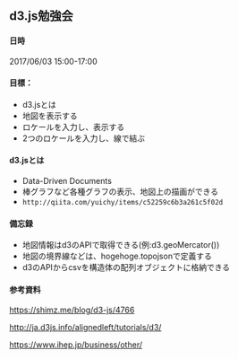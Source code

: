 ## d3.js勉強会

#### 日時
2017/06/03 15:00-17:00

#### 目標：
- d3.jsとは
- 地図を表示する
- ロケールを入力し、表示する
- 2つのロケールを入力し、線で結ぶ

#### d3.jsとは
- Data-Driven Documents
- 棒グラフなど各種グラフの表示、地図上の描画ができる
- ``http://qiita.com/yuichy/items/c52259c6b3a261c5f02d``

#### 備忘録
- 地図情報はd3のAPIで取得できる(例:d3.geoMercator())
- 地図の境界線などは、hogehoge.topojsonで定義する
- d3のAPIからcsvを構造体の配列オブジェクトに格納できる

#### 参考資料

https://shimz.me/blog/d3-js/4766

http://ja.d3js.info/alignedleft/tutorials/d3/

https://www.ihep.jp/business/other/
